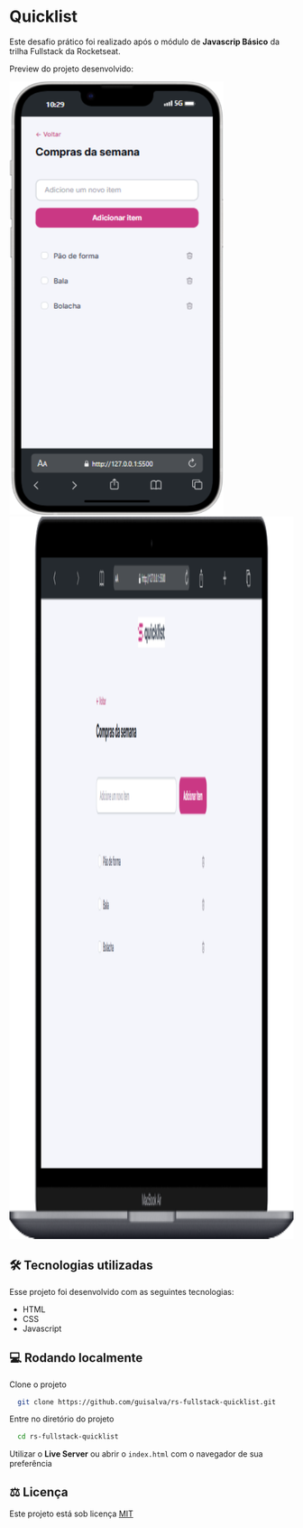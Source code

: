 
# Quicklist

Este desafio prático foi realizado após o módulo de **Javascrip Básico** da trilha Fullstack da Rocketseat.

Preview do projeto desenvolvido:

<div>
  <img src="assets/screenshots/mobile-view.png" height="768">
  <img src="assets/screenshots/desktop-view.png" height="1280">
</div>


## 🛠️ Tecnologias utilizadas
Esse projeto foi desenvolvido com as seguintes tecnologias:
- HTML
- CSS
- Javascript


## 💻 Rodando localmente

Clone o projeto

```bash
  git clone https://github.com/guisalva/rs-fullstack-quicklist.git
```

Entre no diretório do projeto

```bash
  cd rs-fullstack-quicklist
```


Utilizar o **Live Server** ou abrir o `index.html` com o navegador de sua preferência


## ⚖️ Licença

Este projeto está sob licença [MIT](https://choosealicense.com/licenses/mit/)
